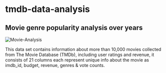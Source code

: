 # tmdb-data-analysis
## Movie genre popularity analysis over years
![Movie-Analysis](https://image.slidesharecdn.com/vjlhj2pcrmigsktrdyci-signature-65be8e2e7ab4ce1f639b7bb74002bf77ff61fd190425898f0a7a0fab6f9add51-poli-191014034937/85/movie-genre-analysis-1-320.jpg?cb=1571025514)

This data set contains information about more than 10,000 movies collected from The Movie Database (TMDb), including user ratings and revenue, it consists of 21 columns each represent unique info about the movie as imdb_id, budget, revenue, genres & vote counts.
